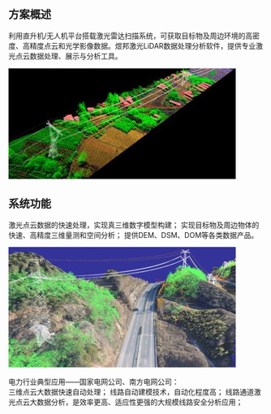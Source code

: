 ## 方案概述 

利用直升机/无人机平台搭载激光雷达扫描系统，可获取目标物及周边环境的高密度、高精度点云和光学影像数据。煜邦激光LiDAR数据处理分析软件，提供专业激光点云数据处理、展示与分析工具。

![LiDAR 三维展示](../images/lidar-002.jpg)

## 系统功能

激光点云数据的快速处理，实现真三维数字模型构建；
实现目标物及周边物体的快速、高精度三维量测和空间分析；
提供DEM、DSM、DOM等各类数据产品。

![电力通道](../images/lidar-001.jpg)

电力行业典型应用——国家电网公司、南方电网公司：  
三维点云大数据快速自动处理；
线路自动建模技术，自动化程度高；
线路通道激光点云大数据分析，是效率更高、适应性更强的大规模线路安全分析应用；

